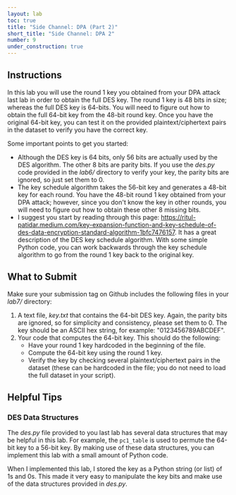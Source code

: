 ```yaml
---
layout: lab
toc: true
title: "Side Channel: DPA (Part 2)"
short_title: "Side Channel: DPA 2"
number: 9
under_construction: true
---
```


## Instructions

<!-- You will need to merge in the latest changes from the starter code repository before getting started.  Refer back to the [Lab Instructions]({% link _pages/lab_instructions.md %}) for how to do this. -->

In this lab you will use the round 1 key you obtained from your DPA attack last lab in order to obtain the full DES key.  The round 1 key is 48 bits in size; whereas the full DES key is 64-bits.  You will need to figure out how to obtain the full 64-bit key from the 48-bit round key.  Once you have the original 64-bit key, you can test it on the provided plaintext/ciphertext pairs in the dataset to verify you have the correct key.

Some important points to get you started:
* Although the DES key is 64 bits, only 56 bits are actually used by the DES algorithm.  The other 8 bits are parity bits.  If you use the *des.py* code provided in the *lab6/* directory to verify your key, the parity bits are ignored, so just set them to 0.
* The key schedule algorithm takes the 56-bit key and generates a 48-bit key for each round.  You have the 48-bit round 1 key obtained from your DPA attack; however, since you don't know the key in other rounds, you will need to figure out how to obtain these other 8 missing bits. 
* I suggest you start by reading through this page: <https://ritul-patidar.medium.com/key-expansion-function-and-key-schedule-of-des-data-encryption-standard-algorithm-1bfc7476157>.  It has a great description of the DES key schedule algorithm.  With some simple Python code, you can work backwards through the key schedule algorithm to go from the round 1 key back to the original key.


## What to Submit

Make sure your submission tag on Github includes the following files in your *lab7/* directory:
1. A text file, *key.txt* that contains the 64-bit DES key.  Again, the parity bits are ignored, so for simplicity and consistency, please set them to 0.  The key should be an ASCII hex string, for example: "0123456789ABCDEF".
1. Your code that computes the 64-bit key.  This should do the following:
    * Have your round 1 key hardcoded in the beginning of the file.
    * Compute the 64-bit key using the round 1 key.
    * Verify the key by checking several plaintext/ciphertext pairs in the dataset (these can be hardcoded in the file; you do not need to load the full dataset in your script).

## Helpful Tips

### DES Data Structures
The *des.py* file provided to you last lab has several data structures that may be helpful in this lab.  For example, the `pc1_table` is used to permute the 64-bit key to a 56-bit key.  By making use of these data structures, you can implement this lab with a small amount of Python code.

When I implemented this lab, I stored the key as a Python string (or list) of 1s and 0s.  This made it very easy to manipulate the key bits and make use of the data structures provided in *des.py*.